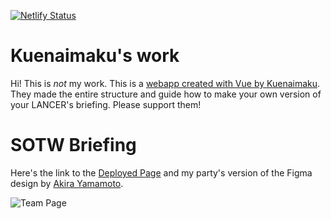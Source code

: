 [![Netlify Status](https://api.netlify.com/api/v1/badges/55d0e9f5-8e0d-422e-a3d0-38a79ecf2413/deploy-status)](https://app.netlify.com/sites/lancer-briefings/deploys)

# Kuenaimaku's work
Hi! This is *not* my work. This is a [webapp created with Vue by Kuenaimaku](https://github.com/Kuenaimaku/lancer-briefings). They made the entire structure and guide how to make your own version of your LANCER's briefing. Please support them!

# SOTW Briefing
Here's the link to the [Deployed Page](https://salts-sotw-1.netlify.app/status) and my party's version of the Figma design by [Akira Yamamoto](https://www.figma.com/community/file/983540597915480981/lancer-rpg-vtt-landing-page).

![Team Page](https://github.com/Arch-Noize/sotw-briefing-1/blob/main/LANCER%20Roster%20Team%231.png?raw=true)
